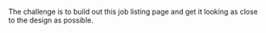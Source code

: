 The challenge is to build out this job listing page and get it looking as close to the design as possible.

